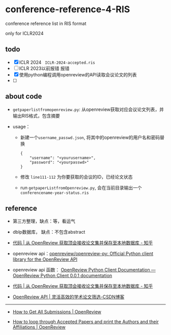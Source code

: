 # conference-reference-4-RIS
conference reference list in RIS format

only for ICLR2024

## todo

- [x] ICLR 2024 ` ICLR-2024-accepted.ris`
- [ ] ICLR 2023以前报错 报错
- [x] 使用python编程调用openreview的API读取会议论文的列表
- [ ] 

## about code

- `getpaperlistfromopenreview.py`: 从openreview获取对应会议论文列表，并输出RIS格式，包含摘要

- usage：

  - 新建一个`username_passwd.json`, 将其中的openreview的用户名和密码替换

    ````
    {
        "username": "<yourusername>",
        "password": "<yourpasswd>"
    }
    ````

    

  - 修改 `line111-112` 为你要获取的会议的ID，已经论文状态

  - run `getpaperListfromOpenreview.py`, 会在当前目录输出一个 `conferencename-year-status.ris`



## reference

- 第三方整理，缺点：等，看运气
- dblp数据库， 缺点：不包含abstract
- [代码 | 从 OpenReview 获取顶会接收论文集并保存至本地数据库 - 知乎](https://zhuanlan.zhihu.com/p/628467095)

- openreview api：[openreview/openreview-py: Official Python client library for the OpenReview API](https://github.com/openreview/openreview-py)

- openreview api 函数： [OpenReview Python Client Documentation — OpenReview Python Client 0.0.1 documentation](https://openreview-py.readthedocs.io/en/latest/)
- [代码 | 从 OpenReview 获取顶会接收论文集并保存至本地数据库 - 知乎](https://zhuanlan.zhihu.com/p/628467095)
- [OpenReview API | 灵活高效的学术论文筛选-CSDN博客](https://blog.csdn.net/qq_39517117/article/details/142959952)

**************************

- [How to Get All Submissions | OpenReview](https://docs.openreview.net/how-to-guides/data-retrieval-and-modification/how-to-get-all-submissions)

- [How to loop through Accepted Papers and print the Authors and their Affiliations | OpenReview](https://docs.openreview.net/how-to-guides/data-retrieval-and-modification/how-to-loop-through-accepted-papers-and-print-the-authors-and-their-affiliations)

